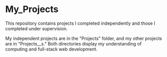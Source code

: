 # My_Projects

This repository contains projects I completed independently and those I completed under supervision. 

My independent projects are in the "Projects" folder, and my other projects are in "Projects__s." Both directories display my understanding of computing and full-stack web development.




